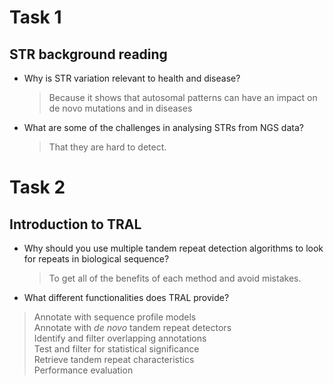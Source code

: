 # Task 1
## STR background reading
- Why is STR variation relevant to health and disease?
  
  > Because it shows that autosomal patterns can have an impact on de novo mutations and in diseases
  
- What are some of the challenges in analysing STRs from NGS data?

  > That they are hard to detect.

# Task 2
## Introduction to TRAL
- Why should you use multiple tandem repeat detection algorithms to look for repeats in biological sequence?

  > To get all of the benefits of each method and avoid mistakes.

- What different functionalities does TRAL provide?

 > Annotate with sequence profile models <br>
Annotate with *de novo* tandem repeat detectors <br>
Identify and filter overlapping annotations <br>
Test and filter for statistical significance <br>
Retrieve tandem repeat characteristics <br>
Performance evaluation
